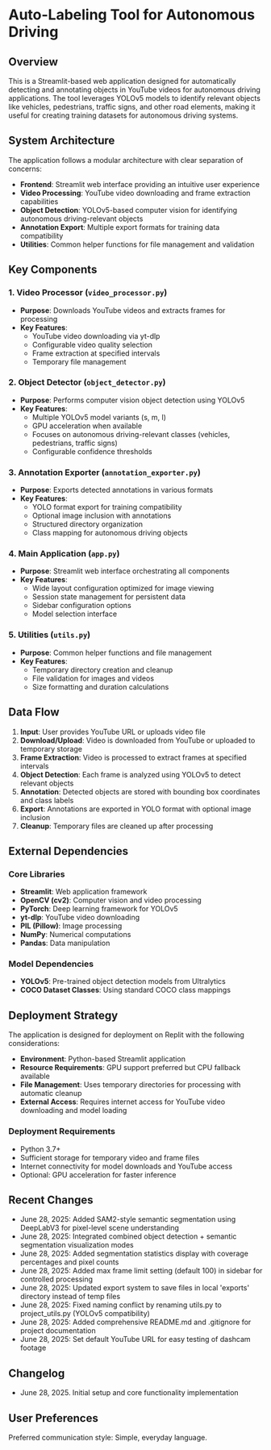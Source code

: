 # Auto-Labeling Tool for Autonomous Driving

## Overview

This is a Streamlit-based web application designed for automatically detecting and annotating objects in YouTube videos for autonomous driving applications. The tool leverages YOLOv5 models to identify relevant objects like vehicles, pedestrians, traffic signs, and other road elements, making it useful for creating training datasets for autonomous driving systems.

## System Architecture

The application follows a modular architecture with clear separation of concerns:

- **Frontend**: Streamlit web interface providing an intuitive user experience
- **Video Processing**: YouTube video downloading and frame extraction capabilities
- **Object Detection**: YOLOv5-based computer vision for identifying autonomous driving-relevant objects
- **Annotation Export**: Multiple export formats for training data compatibility
- **Utilities**: Common helper functions for file management and validation

## Key Components

### 1. Video Processor (`video_processor.py`)
- **Purpose**: Downloads YouTube videos and extracts frames for processing
- **Key Features**:
  - YouTube video downloading via yt-dlp
  - Configurable video quality selection
  - Frame extraction at specified intervals
  - Temporary file management

### 2. Object Detector (`object_detector.py`)
- **Purpose**: Performs computer vision object detection using YOLOv5
- **Key Features**:
  - Multiple YOLOv5 model variants (s, m, l)
  - GPU acceleration when available
  - Focuses on autonomous driving-relevant classes (vehicles, pedestrians, traffic signs)
  - Configurable confidence thresholds

### 3. Annotation Exporter (`annotation_exporter.py`)
- **Purpose**: Exports detected annotations in various formats
- **Key Features**:
  - YOLO format export for training compatibility
  - Optional image inclusion with annotations
  - Structured directory organization
  - Class mapping for autonomous driving objects

### 4. Main Application (`app.py`)
- **Purpose**: Streamlit web interface orchestrating all components
- **Key Features**:
  - Wide layout configuration optimized for image viewing
  - Session state management for persistent data
  - Sidebar configuration options
  - Model selection interface

### 5. Utilities (`utils.py`)
- **Purpose**: Common helper functions and file management
- **Key Features**:
  - Temporary directory creation and cleanup
  - File validation for images and videos
  - Size formatting and duration calculations

## Data Flow

1. **Input**: User provides YouTube URL or uploads video file
2. **Download/Upload**: Video is downloaded from YouTube or uploaded to temporary storage
3. **Frame Extraction**: Video is processed to extract frames at specified intervals
4. **Object Detection**: Each frame is analyzed using YOLOv5 to detect relevant objects
5. **Annotation**: Detected objects are stored with bounding box coordinates and class labels
6. **Export**: Annotations are exported in YOLO format with optional image inclusion
7. **Cleanup**: Temporary files are cleaned up after processing

## External Dependencies

### Core Libraries
- **Streamlit**: Web application framework
- **OpenCV (cv2)**: Computer vision and video processing
- **PyTorch**: Deep learning framework for YOLOv5
- **yt-dlp**: YouTube video downloading
- **PIL (Pillow)**: Image processing
- **NumPy**: Numerical computations
- **Pandas**: Data manipulation

### Model Dependencies
- **YOLOv5**: Pre-trained object detection models from Ultralytics
- **COCO Dataset Classes**: Using standard COCO class mappings

## Deployment Strategy

The application is designed for deployment on Replit with the following considerations:

- **Environment**: Python-based Streamlit application
- **Resource Requirements**: GPU support preferred but CPU fallback available
- **File Management**: Uses temporary directories for processing with automatic cleanup
- **External Access**: Requires internet access for YouTube video downloading and model loading

### Deployment Requirements
- Python 3.7+
- Sufficient storage for temporary video and frame files
- Internet connectivity for model downloads and YouTube access
- Optional: GPU acceleration for faster inference

## Recent Changes
- June 28, 2025: Added SAM2-style semantic segmentation using DeepLabV3 for pixel-level scene understanding
- June 28, 2025: Integrated combined object detection + semantic segmentation visualization modes
- June 28, 2025: Added segmentation statistics display with coverage percentages and pixel counts
- June 28, 2025: Added max frame limit setting (default 100) in sidebar for controlled processing
- June 28, 2025: Updated export system to save files in local 'exports' directory instead of temp files
- June 28, 2025: Fixed naming conflict by renaming utils.py to project_utils.py (YOLOv5 compatibility)
- June 28, 2025: Added comprehensive README.md and .gitignore for project documentation
- June 28, 2025: Set default YouTube URL for easy testing of dashcam footage

## Changelog
- June 28, 2025. Initial setup and core functionality implementation

## User Preferences

Preferred communication style: Simple, everyday language.
